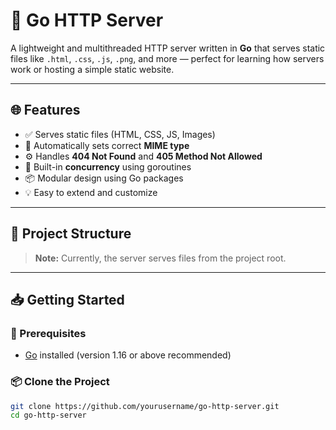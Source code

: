 # 🚀 Go HTTP Server

A lightweight and multithreaded HTTP server written in **Go** that serves static files like `.html`, `.css`, `.js`, `.png`, and more — perfect for learning how servers work or hosting a simple static website.

---

## 🌐 Features

- ✅ Serves static files (HTML, CSS, JS, Images)
- 🧠 Automatically sets correct **MIME type**
- ⚙️ Handles **404 Not Found** and **405 Method Not Allowed**
- 🧵 Built-in **concurrency** using goroutines
- 📦 Modular design using Go packages
- 💡 Easy to extend and customize

---

## 🧱 Project Structure

> **Note:** Currently, the server serves files from the project root.

---

## 📥 Getting Started

### 🔧 Prerequisites

- [Go](https://golang.org/dl/) installed (version 1.16 or above recommended)

### 📦 Clone the Project

```bash
git clone https://github.com/yourusername/go-http-server.git
cd go-http-server

